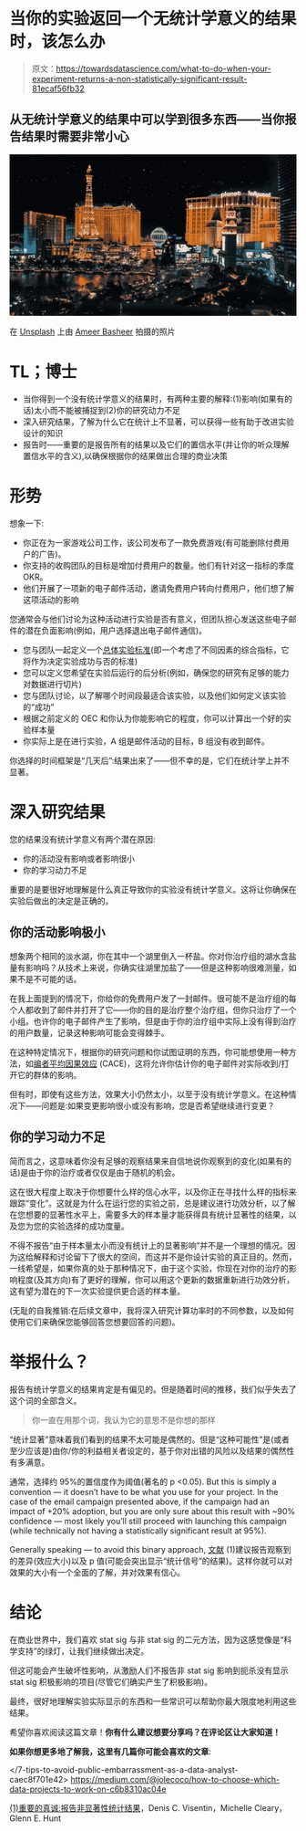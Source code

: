 # 当你的实验返回一个无统计学意义的结果时，该怎么办

> 原文：<https://towardsdatascience.com/what-to-do-when-your-experiment-returns-a-non-statistically-significant-result-81ecaf56fb32>

## 从无统计学意义的结果中可以学到很多东西——当你报告结果时需要非常小心

![](img/274078af3b8850ed145a4e2352a186b0.png)

在 [Unsplash](https://unsplash.com?utm_source=medium&utm_medium=referral) 上由 [Ameer Basheer](https://unsplash.com/@24ameer?utm_source=medium&utm_medium=referral) 拍摄的照片

# **TL；博士**

*   当你得到一个没有统计学意义的结果时，有两种主要的解释:(1)影响(如果有的话)太小而不能被捕捉到(2)你的研究动力不足
*   深入研究结果，了解为什么它在统计上不显著，可以获得一些有助于改进实验设计的知识
*   报告时——重要的是报告所有的结果以及它们的置信水平(并让你的听众理解置信水平的含义),以确保根据你的结果做出合理的商业决策

# 形势

想象一下:

*   你正在为一家游戏公司工作，该公司发布了一款免费游戏(有可能删除付费用户的广告)。
*   你支持的收购团队的目标是增加付费用户的数量。他们有针对这一指标的季度 OKR。
*   他们开展了一项新的电子邮件活动，邀请免费用户转向付费用户，他们想了解这项活动的影响

您通常会与他们讨论为这种活动进行实验是否有意义，但团队担心发送这些电子邮件的潜在负面影响(例如，用户选择退出电子邮件通信)。

*   您与团队一起定义一个[总体实验标准](https://www.analytics-toolkit.com/glossary/overall-evaluation-criterion/)(即一个考虑了不同因素的综合指标，它将作为决定实验成功与否的标准)
*   您可以定义您希望在实验后运行的后分析(例如，确保您的研究有足够的能力对数据进行切片)
*   您与团队讨论，以了解哪个时间段最适合该实验，以及他们如何定义该实验的“成功”
*   根据之前定义的 OEC 和你认为你能影响它的程度，你可以计算出一个好的实验样本量
*   你实际上是在进行实验，A 组是邮件活动的目标，B 组没有收到邮件。

你选择的时间框架是“几天后”:结果出来了——但不幸的是，它们在统计学上并不显著。

# 深入研究结果

您的结果没有统计学意义有两个潜在原因:

*   你的活动没有影响或者影响很小
*   你的学习动力不足

重要的是要很好地理解是什么真正导致你的实验没有统计学意义。这将让你确保在实验后做出的决定是正确的。

## **你的活动影响极小**

想象两个相同的淡水湖，你在其中一个湖里倒入一杯盐。你对你治疗组的湖水含盐量有影响吗？从技术上来说，你确实往湖里加盐了——但是这种影响很难测量，如果不是不可能的话。

在我上面提到的情况下，你给你的免费用户发了一封邮件。很可能不是治疗组的每个人都收到了邮件并打开了它——你的目的是治疗整个治疗组，但你只治疗了一个小组。也许你的电子邮件产生了影响，但是由于你的治疗组中实际上没有得到治疗的用户数量，记录这种影响可能会变得棘手。

在这种特定情况下，根据你的研究问题和你试图证明的东西，你可能想使用一种方法，如[编者平均因果效应](https://en.wikipedia.org/wiki/Local_average_treatment_effect) (CACE)，这将允许你估计你的电子邮件对实际收到/打开它的群体的影响。

但有时，即使有这些方法，效果大小仍然太小，以至于没有统计学意义。在这种情况下——问题是:如果变更影响很小或没有影响，您是否希望继续进行变更？

## **你的学习动力不足**

简而言之，这意味着你没有足够的观察结果来自信地说你观察到的变化(如果有的话)是由于你的治疗或者仅仅是由于随机的机会。

这在很大程度上取决于你想要什么样的信心水平，以及你正在寻找什么样的指标来跟踪“变化”。这就是为什么在运行您的实验之前，总是建议进行功效分析，以了解在您想要的显著性水平上，需要多大的样本量才能获得具有统计显著性的结果，以及您为您的实验选择的成功度量。

不得不报告“由于样本量太小而没有统计上的显著影响”并不是一个理想的情况。因为这给解释和讨论留下了很大的空间，而这并不是你设计实验的真正目的。然而，一线希望是，如果你真的处于那种情况下，由于这个实验，你现在对你的治疗的影响程度(及其方向)有了更好的理解，你可以用这个更新的数据重新进行功效分析，这有望为潜在的下一次实验提供更合适的样本量。

(无耻的自我推销:在后续文章中，我将深入研究计算功率时的不同参数，以及如何使用它们来确保您能够回答您想要回答的问题)。

# 举报什么？

报告有统计学意义的结果肯定是有偏见的。但是随着时间的推移，我们似乎失去了这个词的全部含义。

> 你一直在用那个词，我认为它的意思不是你想的那样

“统计显著”意味着我们看到的结果不太可能是偶然的。但是“这种可能性”是(或者至少应该是)由你/你的利益相关者设定的，基于你对出错的风险以及结果的偶然性有多满意。

通常，选择约 95%的置信度作为阈值(著名的 p <0.05). But this is simply a convention — it doesn’t have to be what you use for your project. In the case of the email campaign presented above, if the campaign had an impact of +20% adoption, but you are only sure about this result with ~90% confidence — most likely you’ll still proceed with launching this campaign (while technically not having a statistically significant result at 95%).

Generally speaking — to avoid this binary approach, [文献](https://onlinelibrary.wiley.com/doi/pdf/10.1111/jan.14283) (1)建议报告观察到的差异(效应大小)以及 p 值(可能会突出显示“统计信号”的结果)。这样你就可以对效果的大小有一个全面的了解，并对效果有信心。

# 结论

在商业世界中，我们喜欢 stat sig 与非 stat sig 的二元方法，因为这感觉像是“科学支持”的绿灯，让我们继续做出决定。

但这可能会产生破坏性影响，从激励人们不报告非 stat sig 影响到扼杀没有显示 stat sig 积极影响的项目(尽管它们确实产生了积极影响)。

最终，很好地理解实验实际显示的东西和一些常识可以帮助你最大限度地利用这些结果。

希望你喜欢阅读这篇文章！**你有什么建议想要分享吗？在评论区让大家知道！**

**如果你想更多地了解我，这里有几篇你可能会喜欢的文章**:

</7-tips-to-avoid-public-embarrassment-as-a-data-analyst-caec8f701e42>  </how-to-build-a-successful-dashboard-359c8cb0f610>  <https://medium.com/@jolecoco/how-to-choose-which-data-projects-to-work-on-c6b8310ac04e>  

[(1)重要的真诚:报告非显著性统计结果](https://onlinelibrary.wiley.com/doi/pdf/10.1111/jan.14283)，Denis C. Visentin，Michelle Cleary，Glenn E. Hunt